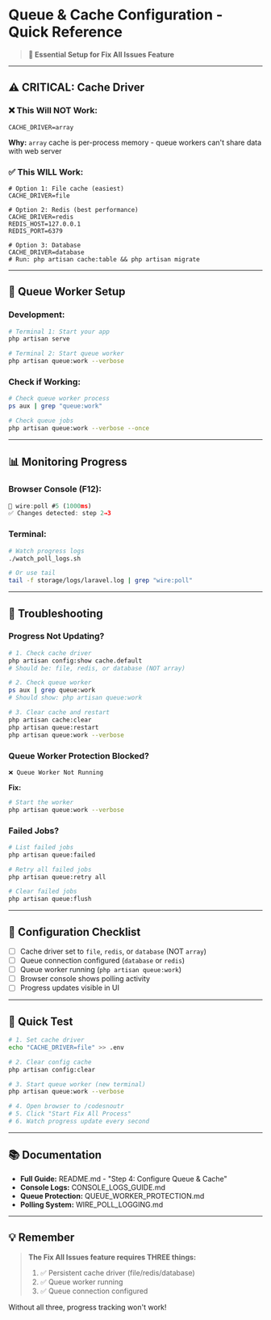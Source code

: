 # Queue & Cache Configuration - Quick Reference

> **🎯 Essential Setup for Fix All Issues Feature**

---

## ⚠️ CRITICAL: Cache Driver

### ❌ This Will NOT Work:
```env
CACHE_DRIVER=array
```
**Why:** `array` cache is per-process memory - queue workers can't share data with web server

### ✅ This WILL Work:
```env
# Option 1: File cache (easiest)
CACHE_DRIVER=file

# Option 2: Redis (best performance)
CACHE_DRIVER=redis
REDIS_HOST=127.0.0.1
REDIS_PORT=6379

# Option 3: Database
CACHE_DRIVER=database
# Run: php artisan cache:table && php artisan migrate
```

---

## 🚀 Queue Worker Setup

### Development:
```bash
# Terminal 1: Start your app
php artisan serve

# Terminal 2: Start queue worker
php artisan queue:work --verbose
```

### Check if Working:
```bash
# Check queue worker process
ps aux | grep "queue:work"

# Check queue jobs
php artisan queue:work --verbose --once
```

---

## 📊 Monitoring Progress

### Browser Console (F12):
```javascript
🔄 wire:poll #5 (1000ms)
✅ Changes detected: step 2→3
```

### Terminal:
```bash
# Watch progress logs
./watch_poll_logs.sh

# Or use tail
tail -f storage/logs/laravel.log | grep "wire:poll"
```

---

## 🔧 Troubleshooting

### Progress Not Updating?
```bash
# 1. Check cache driver
php artisan config:show cache.default
# Should be: file, redis, or database (NOT array)

# 2. Check queue worker
ps aux | grep queue:work
# Should show: php artisan queue:work

# 3. Clear cache and restart
php artisan cache:clear
php artisan queue:restart
php artisan queue:work --verbose
```

### Queue Worker Protection Blocked?
```
❌ Queue Worker Not Running
```
**Fix:**
```bash
# Start the worker
php artisan queue:work --verbose
```

### Failed Jobs?
```bash
# List failed jobs
php artisan queue:failed

# Retry all failed jobs
php artisan queue:retry all

# Clear failed jobs
php artisan queue:flush
```

---

## 📝 Configuration Checklist

- [ ] Cache driver set to `file`, `redis`, or `database` (NOT `array`)
- [ ] Queue connection configured (`database` or `redis`)
- [ ] Queue worker running (`php artisan queue:work`)
- [ ] Browser console shows polling activity
- [ ] Progress updates visible in UI

---

## 🎯 Quick Test

```bash
# 1. Set cache driver
echo "CACHE_DRIVER=file" >> .env

# 2. Clear config cache
php artisan config:clear

# 3. Start queue worker (new terminal)
php artisan queue:work --verbose

# 4. Open browser to /codesnoutr
# 5. Click "Start Fix All Process"
# 6. Watch progress update every second
```

---

## 📚 Documentation

- **Full Guide:** README.md - "Step 4: Configure Queue & Cache"
- **Console Logs:** CONSOLE_LOGS_GUIDE.md
- **Queue Protection:** QUEUE_WORKER_PROTECTION.md
- **Polling System:** WIRE_POLL_LOGGING.md

---

## 💡 Remember

> **The Fix All Issues feature requires THREE things:**
> 1. ✅ Persistent cache driver (file/redis/database)
> 2. ✅ Queue worker running
> 3. ✅ Queue connection configured

Without all three, progress tracking won't work!
